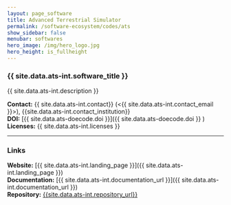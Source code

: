 ```yaml
---
layout: page_software
title: Advanced Terrestrial Simulator
permalink: /software-ecosystem/codes/ats
show_sidebar: false
menubar: softwares
hero_image: /img/hero_logo.jpg
hero_height: is_fullheight
---
```


### {{ site.data.ats-int.software_title }} [<i class="fas fa-book"></i>]({{site.data.ats-int.landing_page}}) [<i class="fab fa-github"></i>]({{site.data.ats-int.repository_url}})

{{ site.data.ats-int.description }} 

**Contact:** {{ site.data.ats-int.contact}} (<{{ site.data.ats-int.contact_email }}>), {{site.data.ats-int.contact_institution}} <br>
**DOI:**  [{{ site.data.ats-doecode.doi }}]({{ site.data.ats-doecode.doi }} ) <br>
**Licenses:**  {{ site.data.ats-int.licenses }} <br>

***

### Links

**Website:** [{{ site.data.ats-int.landing_page }}]({{ site.data.ats-int.landing_page }}) <br>
**Documentation:** [{{ site.data.ats-int.documentation_url }}]({{ site.data.ats-int.documentation_url }}) <br>
**Repository:** [{{site.data.ats-int.repository_url}}]( {{site.data.ats-int.repository_url}} ) <br>
